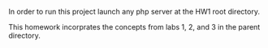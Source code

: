 In order to run this project launch any php server at the HW1 root directory.


This homework incorprates the concepts from labs 1, 2, and 3 in the parent directory.
